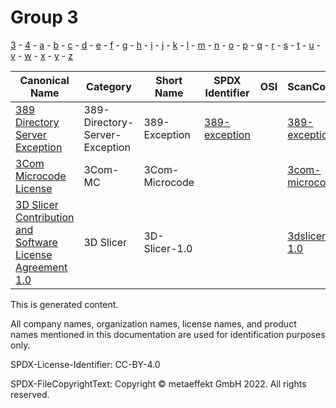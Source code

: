 # Group 3

[3](../[3]/README.md) -
[4](../[4]/README.md) -
[a](../[a]/README.md) - 
[b](../[b]/README.md) - 
[c](../[c]/README.md) - 
[d](../[d]/README.md) - 
[e](../[e]/README.md) - 
[f](../[f]/README.md) - 
[g](../[g]/README.md) - 
[h](../[h]/README.md) - 
[i](../[i]/README.md) - 
[j](../[j]/README.md) - 
[k](../[k]/README.md) - 
[l](../[l]/README.md) - 
[m](../[m]/README.md) - 
[n](../[n]/README.md) - 
[o](../[o]/README.md) - 
[p](../[p]/README.md) - 
[q](../[q]/README.md) - 
[r](../[r]/README.md) - 
[s](../[s]/README.md) - 
[t](../[t]/README.md) - 
[u](../[u]/README.md) - 
[v](../[v]/README.md) - 
[w](../[w]/README.md) - 
[x](../[x]/README.md) - 
[y](../[y]/README.md) - 
[z](../[z]/README.md)

|Canonical Name|Category|Short Name|SPDX Identifier|OSI|ScanCode|Matched ScanCode|Type|
| --- | --- | --- | --- | --- | --- | --- | --- |
|[389 Directory Server Exception]([38]/389-Directory-Server-Exception.yaml)|389-Directory-Server-Exception|389-Exception|[389-exception](https://spdx.org/licenses/389-exception.html)| | [389-exception](https://github.com/nexB/scancode-toolkit/blob/develop/src/licensedcode/data/licenses/389-exception.LICENSE) | [389-exception](https://github.com/nexB/scancode-toolkit/blob/develop/src/licensedcode/data/licenses/389-exception.LICENSE), [gpl-2.0](https://github.com/nexB/scancode-toolkit/blob/develop/src/licensedcode/data/licenses/gpl-2.0.LICENSE) |exception|
|[3Com Microcode License]([3c]/3Com-Microcode-License.yaml)|3Com-MC|3Com-Microcode| | | [3com-microcode](https://github.com/nexB/scancode-toolkit/blob/develop/src/licensedcode/data/licenses/3com-microcode.LICENSE) | [3com-microcode](https://github.com/nexB/scancode-toolkit/blob/develop/src/licensedcode/data/licenses/3com-microcode.LICENSE) |terms|
|[3D Slicer Contribution and Software License Agreement 1.0]([3d]/3D-Slicer-Contribution-and-Software-License-Agreement-1.0.yaml)|3D Slicer|3D-Slicer-1.0| | | [3dslicer-1.0](https://github.com/nexB/scancode-toolkit/blob/develop/src/licensedcode/data/licenses/3dslicer-1.0.LICENSE) | [3dslicer-1.0](https://github.com/nexB/scancode-toolkit/blob/develop/src/licensedcode/data/licenses/3dslicer-1.0.LICENSE) |terms|

This is generated content.

All company names, organization names, license names, and product names mentioned in this documentation are used for identification purposes only.

SPDX-License-Identifier: CC-BY-4.0

SPDX-FileCopyrightText: Copyright © metaeffekt GmbH 2022. All rights reserved.
